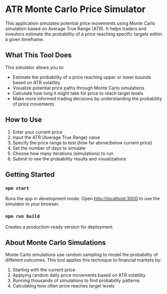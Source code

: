 # ATR Monte Carlo Price Simulator

This application simulates potential price movements using Monte Carlo simulation based on Average True Range (ATR). It helps traders and investors estimate the probability of a price reaching specific targets within a given timeframe.

## What This Tool Does

This simulator allows you to:

- Estimate the probability of a price reaching upper or lower bounds based on ATR volatility
- Visualize potential price paths through Monte Carlo simulations
- Calculate how long it might take for price to reach target levels
- Make more informed trading decisions by understanding the probability of price movements

## How to Use

1. Enter your current price
2. Input the ATR (Average True Range) value
3. Specify the price range to test (how far above/below current price)
4. Set the number of days to simulate
5. Choose how many iterations (simulations) to run
6. Submit to see the probability results and visualizations

## Getting Started

### `npm start`

Runs the app in development mode. Open [http://localhost:3000](http://localhost:3000) to use the simulator in your browser.

### `npm run build`

Creates a production-ready version for deployment.

## About Monte Carlo Simulations

Monte Carlo simulations use random sampling to model the probability of different outcomes. This tool applies this technique to financial markets by:

1. Starting with the current price
2. Applying random daily price movements based on ATR volatility
3. Running thousands of simulations to find probability patterns
4. Calculating how often price reaches target levels
